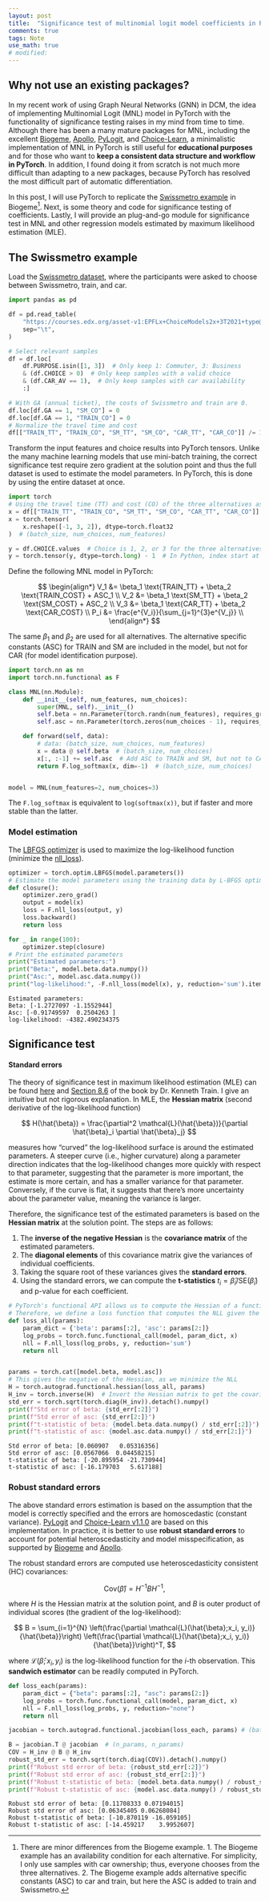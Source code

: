 ```yaml
---
layout: post
title:  "Significance test of multinomial logit model coefficients in PyTorch"
comments: true
tags: Note
use_math: true
# modified:
---
```


## Why not use an existing packages?
In my recent work of using Graph Neural Networks (GNN) in DCM, the idea of implementing Multinomial Logit (MNL) model in PyTorch with the functionality of significance testing raises in my mind from time to time. Although there has been a many mature packages for MNL, including the excellent [Biogeme](https://biogeme.epfl.ch/), [Apollo](https://www.apollochoicemodelling.com/), [PyLogit](https://github.com/timothyb0912/pylogit), and [Choice-Learn](https://github.com/artefactory/choice-learn), a minimalistic implementation of MNL in PyTorch is still useful for **educational purposes** and for those who want to **keep a consistent data structure and workflow in PyTorch**. In addition, I found doing it from scratch is not much more difficult than adapting to a new packages, because PyTorch has resolved the most difficult part of automatic differentiation.

In this post, I will use PyTorch to replicate the [Swissmetro example](https://biogeme.epfl.ch/sphinx/auto_examples/swissmetro/plot_b01logit.html#sphx-glr-auto-examples-swissmetro-plot-b01logit-py) in Biogeme[^1]. Next, is some theory and code for significance testing of coefficients. Lastly, I will provide an plug-and-go module for significance test in MNL and other regression models estimated by maximum likelihood estimation (MLE).

## The Swissmetro example
Load the [Swissmetro dataset](https://transp-or.epfl.ch/pythonbiogeme/examples/swissmetro/swissmetro.pdf), where the participants were asked to choose between Swissmetro, train, and car.

```python
import pandas as pd

df = pd.read_table(
    "https://courses.edx.org/asset-v1:EPFLx+ChoiceModels2x+3T2021+type@asset+block@swissmetro.dat",
    sep="\t",
)

# Select relevant samples
df = df.loc[
    df.PURPOSE.isin([1, 3])  # Only keep 1: Commuter, 3: Business
    & (df.CHOICE > 0)  # Only keep samples with a valid choice
    & (df.CAR_AV == 1),  # Only keep samples with car availability
    :]

# With GA (annual ticket), the costs of Swissmetro and train are 0.
df.loc[df.GA == 1, "SM_CO"] = 0
df.loc[df.GA == 1, "TRAIN_CO"] = 0
# Normalize the travel time and cost
df[["TRAIN_TT", "TRAIN_CO", "SM_TT", "SM_CO", "CAR_TT", "CAR_CO"]] /= 100
```

Transform the input features and choice results into PyTorch tensors. Unlike the many machine learning models that use mini-batch training, the correct significance test require zero gradient at the solution point and thus the full dataset is used to estimate the model parameters. In PyTorch, this is done by using the entire dataset at once.


```python
import torch
# Using the travel time (TT) and cost (CO) of the three alternatives as input features:
x = df[["TRAIN_TT", "TRAIN_CO", "SM_TT", "SM_CO", "CAR_TT", "CAR_CO"]].values
x = torch.tensor(
    x.reshape([-1, 3, 2]), dtype=torch.float32
)  # (batch_size, num_choices, num_features)

y = df.CHOICE.values  # Choice is 1, 2, or 3 for the three alternatives
y = torch.tensor(y, dtype=torch.long) - 1  # In Python, index start at 0
```

Define the following MNL model in PyTorch:

$$
\begin{align*}
V_1 &= \beta_1 \text{TRAIN_TT} + \beta_2 \text{TRAIN_COST} + ASC_1 \\
V_2 &= \beta_1 \text{SM_TT} + \beta_2 \text{SM_COST} + ASC_2 \\
V_3 &= \beta_1 \text{CAR_TT} + \beta_2 \text{CAR_COST} \\
P_i &= \frac{e^{V_i}}{\sum_{j=1}^{3}e^{V_j}} \\
\end{align*}
$$

The same $\beta_1$ and $\beta_2$ are used for all alternatives. The alternative specific constants (ASC) for TRAIN and SM are included in the model, but not for CAR (for model identification purpose).


```python
import torch.nn as nn
import torch.nn.functional as F

class MNL(nn.Module):
    def __init__(self, num_features, num_choices):
        super(MNL, self).__init__()
        self.beta = nn.Parameter(torch.randn(num_features), requires_grad=True)
        self.asc = nn.Parameter(torch.zeros(num_choices - 1), requires_grad=True)

    def forward(self, data):
        # data: (batch_size, num_choices, num_features)
        x = data @ self.beta  # (batch_size, num_choices)
        x[:, :-1] += self.asc  # Add ASC to TRAIN and SM, but not to CAR
        return F.log_softmax(x, dim=-1)  # (batch_size, num_choices)


model = MNL(num_features=2, num_choices=3)
```

The `F.log_softmax` is equivalent to `log(softmax(x))`, but if faster and more stable than the latter.

### Model estimation

The [LBFGS optimizer](https://pytorch.org/docs/stable/generated/torch.optim.LBFGS.html) is used to maximize the log-likelihood function (minimize the [nll_loss](https://pytorch.org/docs/stable/generated/torch.nn.functional.nll_loss.html)).


```python
optimizer = torch.optim.LBFGS(model.parameters())
# Estimate the model parameters using the training data by L-BFGS optimization
def closure():
    optimizer.zero_grad()
    output = model(x)
    loss = F.nll_loss(output, y)
    loss.backward()
    return loss

for _ in range(100):
    optimizer.step(closure)
# Print the estimated parameters
print("Estimated parameters:")
print("Beta:", model.beta.data.numpy())
print("Asc:", model.asc.data.numpy())
print("log-likelihood:", -F.nll_loss(model(x), y, reduction='sum').item())
```

    Estimated parameters:
    Beta: [-1.2727097 -1.1552944]
    Asc: [-0.91749597  0.2504263 ]
    log-likelihood: -4382.490234375


## Significance test

#### Standard errors
The theory of significance test in maximum likelihood estimation (MLE) can be found [here](https://discdown.org/microeconometrics/maximum-likelihood-estimation-1.html) and [Section 8.6](https://eml.berkeley.edu/books/choice2nd/Ch08_p183-204.pdf#page=18.33) of the book by Dr. Kenneth Train. I give an intuitive but not rigorous explanation. In MLE, the **Hessian matrix** (second derivative of the log-likelihood function)

$$
H(\hat{\beta}) = \frac{\partial^2 \mathcal{L}(\hat{\beta})}{\partial \hat{\beta}_i \partial \hat{\beta}_j}
$$

measures how “curved” the log-likelihood surface is around the estimated parameters. A steeper curve (i.e., higher curvature) along a parameter direction indicates that the log-likelihood changes more quickly with respect to that parameter, suggesting that the parameter is more important, the estimate is more certain, and has a smaller variance for that parameter. Conversely, if the curve is flat, it suggests that there’s more uncertainty about the parameter value, meaning the variance is larger.

Therefore, the significance test of the estimated parameters is based on the **Hessian matrix** at the solution point. The steps are as follows:
1. The **inverse of the negative Hessian** is the **covariance matrix** of the estimated parameters.
2. The **diagonal elements** of this covariance matrix give the variances of individual coefficients.
3. Taking the square root of these variances gives the **standard errors**.
4. Using the standard errors, we can compute the **t-statistics** $t_i = \hat{\beta}_i/\text{SE}(\hat{\beta}_i)$ and p-value for each coefficient.


```python
# PyTorch's functional API allows us to compute the Hessian of a function
# Therefore, we define a loss function that computes the NLL given the model parameters.
def loss_all(params):
    param_dict = {'beta': params[:2], 'asc': params[2:]}
    log_probs = torch.func.functional_call(model, param_dict, x)
    nll = F.nll_loss(log_probs, y, reduction='sum')
    return nll


params = torch.cat([model.beta, model.asc])
# This gives the negative of the Hessian, as we minimize the NLL
H = torch.autograd.functional.hessian(loss_all, params)
H_inv = torch.inverse(H)  # Invert the Hessian matrix to get the covariance matrix
std_err = torch.sqrt(torch.diag(H_inv)).detach().numpy()
print(f"Std error of beta: {std_err[:2]}")
print(f"Std error of asc: {std_err[2:]}")
print(f"t-statistic of beta: {model.beta.data.numpy() / std_err[:2]}")
print(f"t-statistic of asc: {model.asc.data.numpy() / std_err[2:]}")

```

    Std error of beta: [0.060907   0.05316356]
    Std error of asc: [0.0567066  0.04458215]
    t-statistic of beta: [-20.895954 -21.730944]
    t-statistic of asc: [-16.179703   5.617188]


### Robust standard errors
The above standard errors estimation is based on the assumption that the model is correctly specified and the errors are homoscedastic (constant variance). [PyLogit](https://github.com/timothyb0912/pylogit) and [Choice-Learn v1.1.0](https://github.com/artefactory/choice-learn) are based on this implementation. In practice, it is better to use **robust standard errors** to account for potential heteroscedasticity and model misspecification, as supported by [Biogeme](https://biogeme.epfl.ch/) and [Apollo](https://www.apollochoicemodelling.com/).

The robust standard errors are computed use heteroscedasticity consistent (HC) covariances:

$$
\text{Cov}(\hat{\beta}) = H^{-1} B H^{-1},
$$

where $H$ is the Hessian matrix at the solution point, and $B$ is outer product of individual scores (the gradient of the log-likelihood):

$$
B = \sum_{i=1}^{N} \left(\frac{\partial \mathcal{L}(\hat{\beta};x_i, y_i)}{\hat{\beta}}\right) \left(\frac{\partial \mathcal{L}(\hat{\beta};x_i, y_i)}{\hat{\beta}}\right)^T,
$$

where $\mathcal{L}(\hat{\beta};x_i, y_i)$ is the log-likelihood function for the $i$-th observation. This **sandwich estimator** can be readily computed in PyTorch.



```python
def loss_each(params):
    param_dict = {"beta": params[:2], "asc": params[2:]}
    log_probs = torch.func.functional_call(model, param_dict, x)
    nll = F.nll_loss(log_probs, y, reduction="none")
    return nll

jacobian = torch.autograd.functional.jacobian(loss_each, params) # (batch_size, num_params)

B = jacobian.T @ jacobian  # (n_params, n_params)
COV = H_inv @ B @ H_inv
robust_std_err = torch.sqrt(torch.diag(COV)).detach().numpy()
print(f"Robust std error of beta: {robust_std_err[:2]}")
print(f"Robust std error of asc: {robust_std_err[2:]}")
print(f"Robust t-statistic of beta: {model.beta.data.numpy() / robust_std_err[:2]}")
print(f"Robust t-statistic of asc: {model.asc.data.numpy() / robust_std_err[2:]}")

```

    Robust std error of beta: [0.11708333 0.07194015]
    Robust std error of asc: [0.06345405 0.06268084]
    Robust t-statistic of beta: [-10.870119 -16.059105]
    Robust t-statistic of asc: [-14.459217    3.9952607]

[^1]: There are minor differences from the Biogeme example. 1. The Biogeme example has an availability condition for each alternative. For simplicity, I only use samples with car ownership; thus, everyone chooses from the three alternatives. 2. The Biogeme example adds alternative specific constants (ASC) to car and train, but here the ASC is added to train and Swissmetro.